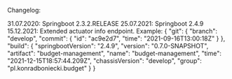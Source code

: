 Changelog:

31.07.2020: Springboot 2.3.2.RELEASE 25.07.2021: Springboot 2.4.9 15.12.2021: Extended actuator info endpoint. Example:
{
"git": {
"branch": "develop",
"commit": {
"id": "ac9e2d7",
"time": "2021-09-16T13:00:18Z"
} },
"build": {
"springbootVersion": "2.4.9",
"version": "0.7.0-SNAPSHOT",
"artifact": "budget-management",
"name": "budget-management",
"time": "2021-12-15T18:57:44.209Z",
"chassisVersion": "develop",
"group": "pl.konradboniecki.budget"
} }
